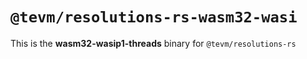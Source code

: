 # `@tevm/resolutions-rs-wasm32-wasi`

This is the **wasm32-wasip1-threads** binary for `@tevm/resolutions-rs`
